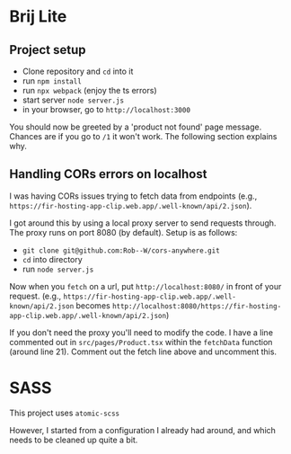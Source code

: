 # Brij Lite

## Project setup

* Clone repository and `cd` into it
* run `npm install`
* run `npx webpack` (enjoy the ts errors)
* start server `node server.js`
* in your browser, go to `http://localhost:3000`

You should now be greeted by a 'product not found' page message. Chances are if you go to `/1` it won't work. The following section explains why.

## Handling CORs errors on localhost

I was having CORs issues trying to fetch data from endpoints (e.g., `https://fir-hosting-app-clip.web.app/.well-known/api/2.json`). 

I got around this by using a local proxy server to send requests through. The proxy runs on port 8080 (by default). Setup is as follows:

* `git clone git@github.com:Rob--W/cors-anywhere.git`
* `cd` into directory
* run `node server.js`

Now when you `fetch` on a url, put `http://localhost:8080/` in front of your request. (e.g., `https://fir-hosting-app-clip.web.app/.well-known/api/2.json` becomes `http://localhost:8080/https://fir-hosting-app-clip.web.app/.well-known/api/2.json`)

If you don't need the proxy you'll need to modify the code. I have a line commented out in `src/pages/Product.tsx` within the `fetchData` function (around line 21). Comment out the fetch line above and uncomment this.

# SASS

This project uses `atomic-scss`

However, I started from a configuration I already had around, and which needs to be cleaned up quite a bit.
